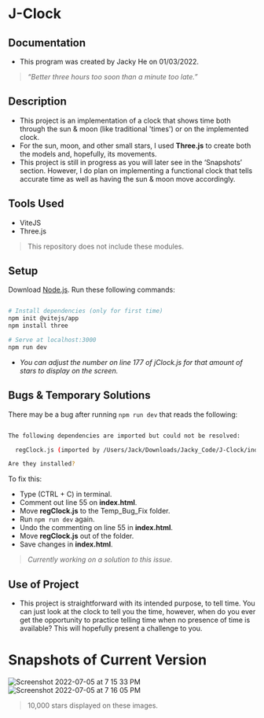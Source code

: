 # J-Clock

## Documentation
- This program was created by Jacky He on 01/03/2022.
> *“Better three hours too soon than a minute too late.”*

## Description 
- This project is an implementation of a clock that shows time both through the sun & moon (like traditional 'times') or on the implemented clock. 
- For the sun, moon, and other small stars, I used **Three.js** to create both the models and, hopefully, its movements. 
- This project is still in progress as you will later see in the ‘Snapshots’ section. However, I do plan on implementing a functional clock that tells accurate time as well as having the sun & moon move accordingly. 

## Tools Used
- ViteJS
- Three.js
> This repository does not include these modules.

## Setup
Download [Node.js](https://nodejs.org/en/download/).
Run these following commands:

``` bash

# Install dependencies (only for first time)
npm init @vitejs/app
npm install three

# Serve at localhost:3000
npm run dev

```
- *You can adjust the number on line 177 of jClock.js for that amount of stars to display on the screen.*

## Bugs & Temporary Solutions
There may be a bug after running ``` npm run dev ``` that reads the following:

``` bash

The following dependencies are imported but could not be resolved:

  regClock.js (imported by /Users/Jack/Downloads/Jacky_Code/J-Clock/index.html)

Are they installed?

```
To fix this:
- Type (CTRL + C) in terminal.
- Comment out line 55 on **index.html**.
- Move **regClock.js** to the Temp_Bug_Fix folder.
- Run ``` npm run dev ``` again. 
- Undo the commenting on line 55 in **index.html**.
- Move **regClock.js** out of the folder.
- Save changes in **index.html**.
> *Currently working on a solution to this issue.*

## Use of Project
- This project is straightforward with its intended purpose, to tell time. You can just look at the clock to tell you the time, however, when do you ever get the opportunity to practice telling time when no presence of time is available? This will hopefully present a challenge to you. 

# Snapshots of Current Version

![Screenshot 2022-07-05 at 7 15 33 PM](https://user-images.githubusercontent.com/78707612/177444765-67e6e813-eb5b-4348-b3cf-96ab3cbc4d13.png)
![Screenshot 2022-07-05 at 7 16 05 PM](https://user-images.githubusercontent.com/78707612/177444778-926f9d6e-07d8-49b5-9257-2837a0c2b79a.png)
> 10,000 stars displayed on these images.


